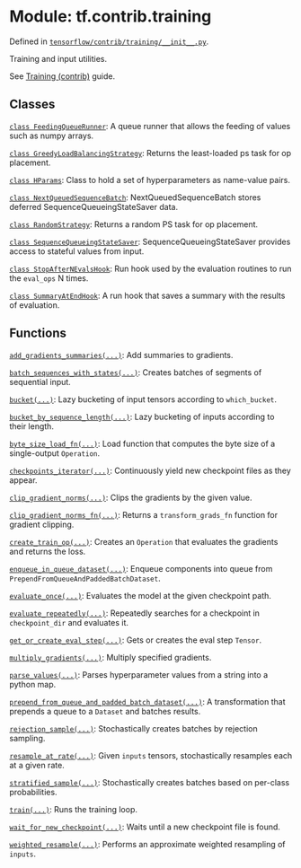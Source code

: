 <div itemscope itemtype="http://developers.google.com/ReferenceObject">
<meta itemprop="name" content="tf.contrib.training" />
</div>

# Module: tf.contrib.training



Defined in [`tensorflow/contrib/training/__init__.py`](https://www.tensorflow.org/code/tensorflow/contrib/training/__init__.py).

Training and input utilities.

See <a href="../../../../api_guides/python/contrib.training.md">Training (contrib)</a> guide.


## Classes

[`class FeedingQueueRunner`](../../tf/contrib/training/FeedingQueueRunner.md): A queue runner that allows the feeding of values such as numpy arrays.

[`class GreedyLoadBalancingStrategy`](../../tf/contrib/training/GreedyLoadBalancingStrategy.md): Returns the least-loaded ps task for op placement.

[`class HParams`](../../tf/contrib/training/HParams.md): Class to hold a set of hyperparameters as name-value pairs.

[`class NextQueuedSequenceBatch`](../../tf/contrib/training/NextQueuedSequenceBatch.md): NextQueuedSequenceBatch stores deferred SequenceQueueingStateSaver data.

[`class RandomStrategy`](../../tf/contrib/training/RandomStrategy.md): Returns a random PS task for op placement.

[`class SequenceQueueingStateSaver`](../../tf/contrib/training/SequenceQueueingStateSaver.md): SequenceQueueingStateSaver provides access to stateful values from input.

[`class StopAfterNEvalsHook`](../../tf/contrib/training/StopAfterNEvalsHook.md): Run hook used by the evaluation routines to run the `eval_ops` N times.

[`class SummaryAtEndHook`](../../tf/contrib/training/SummaryAtEndHook.md): A run hook that saves a summary with the results of evaluation.

## Functions

[`add_gradients_summaries(...)`](../../tf/contrib/training/add_gradients_summaries.md): Add summaries to gradients.

[`batch_sequences_with_states(...)`](../../tf/contrib/training/batch_sequences_with_states.md): Creates batches of segments of sequential input.

[`bucket(...)`](../../tf/contrib/training/bucket.md): Lazy bucketing of input tensors according to `which_bucket`.

[`bucket_by_sequence_length(...)`](../../tf/contrib/training/bucket_by_sequence_length.md): Lazy bucketing of inputs according to their length.

[`byte_size_load_fn(...)`](../../tf/contrib/training/byte_size_load_fn.md): Load function that computes the byte size of a single-output `Operation`.

[`checkpoints_iterator(...)`](../../tf/contrib/training/checkpoints_iterator.md): Continuously yield new checkpoint files as they appear.

[`clip_gradient_norms(...)`](../../tf/contrib/training/clip_gradient_norms.md): Clips the gradients by the given value.

[`clip_gradient_norms_fn(...)`](../../tf/contrib/training/clip_gradient_norms_fn.md): Returns a `transform_grads_fn` function for gradient clipping.

[`create_train_op(...)`](../../tf/contrib/training/create_train_op.md): Creates an `Operation` that evaluates the gradients and returns the loss.

[`enqueue_in_queue_dataset(...)`](../../tf/contrib/training/enqueue_in_queue_dataset.md): Enqueue components into queue from `PrependFromQueueAndPaddedBatchDataset`.

[`evaluate_once(...)`](../../tf/contrib/training/evaluate_once.md): Evaluates the model at the given checkpoint path.

[`evaluate_repeatedly(...)`](../../tf/contrib/training/evaluate_repeatedly.md): Repeatedly searches for a checkpoint in `checkpoint_dir` and evaluates it.

[`get_or_create_eval_step(...)`](../../tf/contrib/training/get_or_create_eval_step.md): Gets or creates the eval step `Tensor`.

[`multiply_gradients(...)`](../../tf/contrib/training/multiply_gradients.md): Multiply specified gradients.

[`parse_values(...)`](../../tf/contrib/training/parse_values.md): Parses hyperparameter values from a string into a python map.

[`prepend_from_queue_and_padded_batch_dataset(...)`](../../tf/contrib/training/prepend_from_queue_and_padded_batch_dataset.md): A transformation that prepends a queue to a `Dataset` and batches results.

[`rejection_sample(...)`](../../tf/contrib/training/rejection_sample.md): Stochastically creates batches by rejection sampling.

[`resample_at_rate(...)`](../../tf/contrib/training/resample_at_rate.md): Given `inputs` tensors, stochastically resamples each at a given rate.

[`stratified_sample(...)`](../../tf/contrib/training/stratified_sample.md): Stochastically creates batches based on per-class probabilities.

[`train(...)`](../../tf/contrib/training/train.md): Runs the training loop.

[`wait_for_new_checkpoint(...)`](../../tf/contrib/training/wait_for_new_checkpoint.md): Waits until a new checkpoint file is found.

[`weighted_resample(...)`](../../tf/contrib/training/weighted_resample.md): Performs an approximate weighted resampling of `inputs`.

